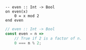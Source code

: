 ```applescript
-- even :: Int -> Bool
on even(x)
    0 = x mod 2
end even
```


```javascript
// even :: Int -> Bool
const even = n =>
    // True if 2 is a factor of n.
    0 === n % 2;
```